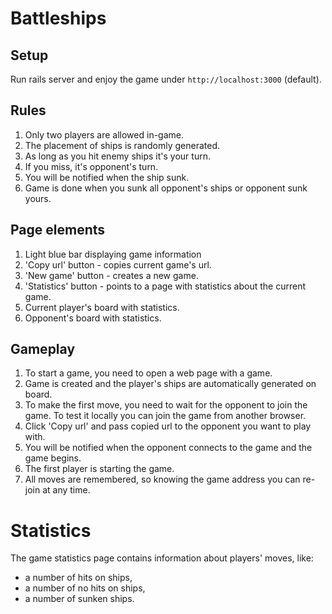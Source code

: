 # Battleships
## Setup
Run rails server and enjoy the game under `http://localhost:3000` (default).

## Rules
1. Only two players are allowed in-game.
2. The placement of ships is randomly generated.
3. As long as you hit enemy ships it's your turn.
4. If you miss, it's opponent's turn.
5. You will be notified when the ship sunk.
6. Game is done when you sunk all opponent's ships or opponent sunk yours.

## Page elements
1. Light blue bar displaying game information
2. 'Copy url' button - copies current game's url.
3. 'New game' button - creates a new game.
4. 'Statistics' button - points to a page with statistics about the current game.
5. Current player's board with statistics.
6. Opponent's board with statistics.

## Gameplay
1. To start a game, you need to open a web page with a game.
2. Game is created and the player's ships are automatically generated on board.
3. To make the first move, you need to wait for the opponent to join the game. To test it locally you can join the game from another browser.
4. Click 'Copy url' and pass copied url to the opponent you want to play with.
5. You will be notified when the opponent connects to the game and the game begins.
6. The first player is starting the game.
7. All moves are remembered, so knowing the game address you can re-join at any time.

# Statistics

The game statistics page contains information about players' moves, like:
- a number of hits on ships, 
- a number of no hits on ships, 
- a number of sunken ships.
